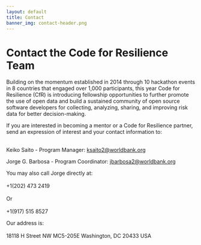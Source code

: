 ```yaml
---
layout: default
title: Contact
banner_img: contact-header.png
---
```


Contact the Code for Resilience Team
====================================

Building on the momentum established in 2014 through 10 hackathon events in 8 countries that engaged over 1,000 participants, this year Code for Resilience (CfR) is introducing fellowship opportunities to further promote the use of open data and build a sustained community of open source software developers for collecting, analyzing, sharing, and improving risk data for better decision-making.


If you are interested in becoming a mentor or a Code for Resilience partner, send an expression of interest and your contact information to:<br/><br/>

Keiko Saito - Program Manager: ksaito2@worldbank.org 

Jorge G. Barbosa - Program Coordinator: jbarbosa2@worldbank.org 


You may also call Jorge directly at:<br/><br/>+1(202) 473 2419<br/><br/>Or <br/><br/>+1(917) 515 8527


Our address is: <br/><br/>
18118 H Street NW MC5-205E 
Washington, DC 20433 USA 




